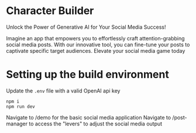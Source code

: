# Character Builder

Unlock the Power of Generative AI for Your Social Media Success!

Imagine an app that empowers you to effortlessly craft attention-grabbing social media posts. With our innovative tool, you can fine-tune your posts to captivate specific target audiences. Elevate your social media game today

# Setting up the build environment

Update the `.env` file with a valid OpenAI api key

```
npm i
npm run dev
```

Navigate to /demo for the basic social media application
Navigate to /post-manager to access the "levers" to adjust the social media output

